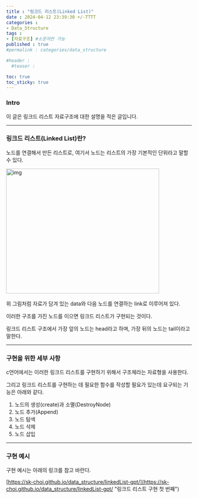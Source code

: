 ```yaml
---
title : "링크드 리스트(Linked List)"
date : 2024-04-12 23:39:30 +/-TTTT
categories : 
- Data_Structure
tags : 
- [자료구조] #소문자만 가능
published : true
#permalink : categories/data_structure

#header :
  #teaser : 

toc: true
toc_sticky: true
---
```


### Intro

이 글은 링크드 리스트 자료구조에 대한 설명을 적은 글입니다.

* * *

### 링크드 리스트(Linked List)란?

노드를 연결해서 만든 리스트로, 여기서 노드는 리스트의 가장 기본적인 단위라고 말할 수 있다.

<img src="https://velog.velcdn.com/images%2Ftataki26%2Fpost%2F0616cb34-45e1-4a19-a053-abdae7c721bd%2Fsbzf3hz07azamnxapyp1.png" alt="img" width="415" height="339">   

위 그림처럼 자료가 담겨 있는 data와 다음 노드를 연결하는 link로 이루어져 있다.

이러한 구조를 가진 노드를 이으면 링크드 리스트가 구현되는 것이다.

링크드 리스트 구조에서 가장 앞의 노드는 head라고 하며, 가장 뒤의 노드는 tail이라고 말한다.

* * *

### 구현을 위한 세부 사항

c언어에서는 이러한 링크드 리스트를 구현하기 위해서 구조체라는 자료형을 사용한다.

그리고 링크드 리스트를 구현하는 데 필요한 함수를 작성할 필요가 있는데 요구되는 기능은 아래와 같다.

1.  노드의 생성(create)과 소멸(DestroyNode)
2.  노드 추가(Append)
3.  노드 탐색
4.  노드 삭제
5.  노드 삽입

* * *

### 구현 예시

구현 예시는 아래의 링크를 참고 바란다.

[https://sk-choi.github.io/data_structure/linkedList-gpt/](https://sk-choi.github.io/data_structure/linkedList-gpt/ "링크드 리스트 구현 첫 번째")